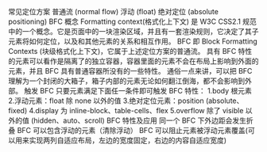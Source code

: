 常见定位方案
    普通流 (normal flow)
    浮动 (float)
    绝对定位 (absolute positioning)
BFC 概念
    Formatting context(格式化上下文) 
        是 W3C CSS2.1 规范中的一个概念。它是页面中的一块渲染区域，并且有一套渲染规则，它决定了其子元素将如何定位，以及和其他元素的关系和相互作用。
    BFC 
        即 Block Formatting Contexts (块级格式化上下文)，它属于上述定位方案的普通流。
        具有 BFC 特性的元素可以看作是隔离了的独立容器，容器里面的元素不会在布局上影响到外面的元素，并且 BFC 具有普通容器所没有的一些特性。
        通俗一点来讲，可以把 BFC 理解为一个封闭的大箱子，箱子内部的元素无论如何翻江倒海，都不会影响到外部。
触发 BFC
    只要元素满足下面任一条件即可触发 BFC 特性：
        1.body 根元素
        2.浮动元素：float 除 none 以外的值
        3.绝对定位元素：position (absolute、fixed)
        4.display 为 inline-block、table-cells、flex
        5.overflow 除了 visible 以外的值 (hidden、auto、scroll)
BFC 特性及应用
    同一个 BFC 下外边距会发生折叠
    BFC 可以包含浮动的元素（清除浮动）
    BFC 可以阻止元素被浮动元素覆盖(可以用来实现两列自适应布局，左边的宽度固定，右边的内容自适应宽度)